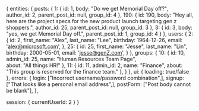 {
  entities: {
    posts: {
      1: {
        id: 1,
        body: "Do we get Memorial Day off?",
        author_id: 2,
        parent_post_id: null,
        group_id: 4
      },
      190: {
        id: 190,
        body: "Hey all, here are the project specs for the new product launch targeting gen z shoppers.",
        author_id: 25,
        parent_post_id: null,
        group_id: 3
      },
      3: {
        id: 3,
        body: "yes, we get Memorial Day off.",
        parent_post_id: 1,
        group_id: 4
      }
    },
    users: {
      2: {
        id: 2,
        first_name: "Alex",
        last_name: "Lee",
        birthday: 1964-12-26,
        email: 'alex@microsoft.com',
      },
      25: {
        id: 25,
        first_name: "Jesse",
        last_name: "Lin",
        birthday: 2000-05-01,
        email: 'jesse@genZ.com',
      }
    },
    groups: {
      10: {
        id: 10,
        admin_id: 25,
        name: "Human Resources Team Page",  
        about: "All things HR!"
      },
      11: {
        id: 11,
        admin_id: 2,
        name: "Finance", 
        about: "This group is reserved for the finance team."
      },
    }
  },
  ui: {
    loading: true/false
  },
  errors: {
    login: ["Incorrect username/password combination",],
    signup: ["That looks like a personal email address",],
    postForm: ["Post body cannot be blank"],
  },

  session: { currentUserId: 2 }
}